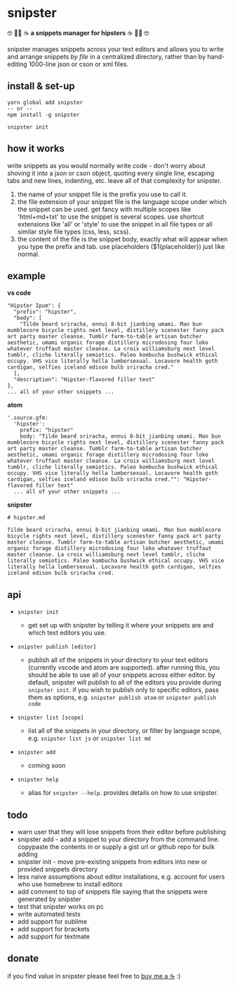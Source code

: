 # snipster
🤓 🚴‍♀️ ☕ **a snippets manager for hipsters** ☕ 🚴‍♂ 🤓

snipster manages snippets across your text editors and allows you to write and arrange snippets *by file* in a centralized directory, rather than by hand-editing 1000-line json or cson or xml files.

## install & set-up
```
yarn global add snipster
-- or --
npm install -g snipster

snipster init
```

## how it works
write snippets as you would normally write code - don't worry about shoving it into a json or cson object, quoting every single line, escaping tabs and new lines, indenting, etc. leave all of that complexity for snipster.

1. the name of your snippet file is the prefix you use to call it.
2. the file extension of your snippet file is the language scope under which the snippet can be used. get fancy with multiple scopes like 'html+md+txt' to use the snippet is several scopes. use shortcut extensions like 'all' or 'style' to use the snippet in all file types or all similar style file types (css, less, scss).
3. the content of the file is the snippet body, exactly what will appear when you type the prefix and tab. use placeholders ($1{placeholder}) just like normal.

## example
**vs code**
```
"Hipster Ipum": {
  "prefix": "hipster",
  "body": [
    "Tilde beard sriracha, ennui 8-bit jianbing umami. Man bun mumblecore bicycle rights next level, distillery scenester fanny pack art party master cleanse. Tumblr farm-to-table artisan butcher aesthetic, umami organic forage distillery microdosing four loko whatever truffaut master cleanse. La croix williamsburg next level tumblr, cliche literally semiotics. Paleo kombucha bushwick ethical occupy. VHS vice literally hella lumbersexual. Locavore health goth cardigan, selfies iceland edison bulb sriracha cred."
  ],
  "description": "Hipster-flavored filler text"
},
... all of your other snippets ...
```

**atom**
```
'.source.gfm:
  'hipster':
    prefix: "hipster"
    body: "Tilde beard sriracha, ennui 8-bit jianbing umami. Man bun mumblecore bicycle rights next level, distillery scenester fanny pack art party master cleanse. Tumblr farm-to-table artisan butcher aesthetic, umami organic forage distillery microdosing four loko whatever truffaut master cleanse. La croix williamsburg next level tumblr, cliche literally semiotics. Paleo kombucha bushwick ethical occupy. VHS vice literally hella lumbersexual. Locavore health goth cardigan, selfies iceland edison bulb sriracha cred."": "Hipster-flavored filler text"
  ... all of your other snippets ...
```

**snipster**
```
# hipster.md

Tilde beard sriracha, ennui 8-bit jianbing umami. Man bun mumblecore bicycle rights next level, distillery scenester fanny pack art party master cleanse. Tumblr farm-to-table artisan butcher aesthetic, umami organic forage distillery microdosing four loko whatever truffaut master cleanse. La croix williamsburg next level tumblr, cliche literally semiotics. Paleo kombucha bushwick ethical occupy. VHS vice literally hella lumbersexual. Locavore health goth cardigan, selfies iceland edison bulb sriracha cred.
```


## api
- `snipster init`
  - get set up with snipster by telling it where your snippets are and which text editors you use.

- `snipster publish [editor]`
  - publish all of the snippets in your directory to your text editors (currently vscode and atom are supported). after running this, you should be able to use all of your snippets across either editor. by default, snipster will publish to all of the editors you provide during `snipster init`. if you wish to publish only to specific editors, pass them as options, e.g. `snipster publish atom` or `snipster publish code`

- `snipster list [scope]`
  - list all of the snippets in your directory, or filter by language scope, e.g. `snipster list js` or `snipster list md`

- `snipster add`
  - coming soon

- `snipster help`
  - alias for `snipster --help`. provides details on how to use snipster.

## todo
- warn user that they will lose snippets from their editor before publishing
- snipster add - add a snippet to your directory from the command line. copypaste the contents in or supply a gist url or github repo for bulk adding
- snipster init - move pre-existing snippets from editors into new or provided snippets directory
- less naive assumptions about editor installations, e.g. account for users who use homebrew to install editors
- add comment to top of snippets file saying that the snippets were generated by snipster
- test that snipster works on pc
- write automated tests
- add support for sublime
- add support for brackets
- add support for textmate


## donate
if you find value in snipster please feel free to [buy me a ☕](https://www.paypal.me/jhanstra/4) :)